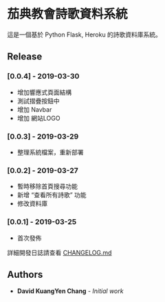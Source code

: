 # 茄典教會詩歌資料系統

這是一個基於 Python Flask, Heroku 的詩歌資料庫系統。

## Release

### [0.0.4] - 2019-03-30

- 增加響應式頁面結構
- 測試摺疊按鈕中
- 增加 Navbar
- 增加 網站LOGO

### [0.0.3] - 2019-03-29

- 整理系統檔案，重新部署

### [0.0.2] - 2019-03-27

- 暫時移除首頁搜尋功能
- 新增 “查看所有詩歌” 功能
- 修改資料庫

### [0.0.1] - 2019-03-25

- 首次發佈

詳細開發日誌請查看 [CHANGELOG.md](https://github.com/saltchang/caten-worship/blob/master/CHANGELOG.md)

## Authors

- **David KuangYen Chang** - *Initial work*